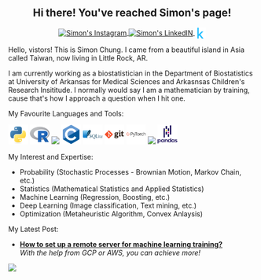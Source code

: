 <h2 align="center">Hi there! You've reached Simon's page!</h2>
<p align="center">
<a href="https://www.instagram.com/simonchung_/">
  <img align="center" alt="Simon's Instagram" width="22px" src="https://raw.githubusercontent.com/hussainweb/hussainweb/main/icons/instagram.png" />
</a>
<a href="https://www.linkedin.com/in/simon-chung-56b0941aa/">
<img align="center" alt="Simon's LinkedIN" width="22px" src="https://raw.githubusercontent.com/hussainweb/hussainweb/main/icons/linkedin.png" />
</a>
  <a href="https://www.kaggle.com/simonchung">
<img align="center" alt="Simon's Kaggle" width="22px" src="https://github.com/devicons/devicon/blob/master/icons/kaggle/kaggle-original.svg" />
</a>
</p>

Hello, vistors! This is Simon Chung. I came from a beautiful island in Asia called Taiwan, now living in Little Rock, AR. 

I am currently working as a biostatistician in the Department of Biostatistics at University of Arkansas for Medical Sciences and Arkasnsas Children's Research Insititude. I normally would say I am a mathematician by training, cause that's how I approach a question when I hit one.

My Favourite Languages and Tools:

<code><img height="40" src="https://github.com/devicons/devicon/blob/master/icons/python/python-original.svg"></code>
<code><img height="40" src="https://github.com/devicons/devicon/blob/master/icons/r/r-original.svg"></code>
<code><img height="40" src="https://spark.apache.org/images/spark-logo-back.png"></code>
<code><img height="40" src="https://github.com/devicons/devicon/blob/master/icons/c/c-original.svg"></code>
<code><img height="40" src="https://github.com/devicons/devicon/blob/master/icons/sqlite/sqlite-original-wordmark.svg"></code>
<code><img height="40" src="https://github.com/devicons/devicon/blob/master/icons/git/git-original-wordmark.svg"></code>
<code><img height="40" src="https://github.com/devicons/devicon/blob/master/icons/pytorch/pytorch-original-wordmark.svg"></code>
<code><img height="40" src="https://spark.apache.org/images/scikit-learn.png"></code>
<code><img height="40" src="https://github.com/devicons/devicon/blob/master/icons/pandas/pandas-original-wordmark.svg"></code>


My Interest and Expertise:
- Probability (Stochastic Processes - Brownian Motion, Markov Chain, etc.)
- Statistics (Mathematical Statistics and Applied Statistics)
- Machine Learning (Regression, Boosting, etc.)
- Deep Learning (Image classification, Text mining, etc.)
- Optimization (Metaheuristic Algorithm, Convex Anlaysis)

My Latest Post:
<ul>
  <li><a href="https://medium.com/@simon05301998/how-to-set-up-a-remote-server-for-machine-learning-training-dd70f26d3877"><b>How to set up a remote server for machine learning training?</b></a><br/><i>With the help from GCP or AWS, you can achieve more!</i></li>
</ul>


![](https://komarev.com/ghpvc/?username=simonchung87)

